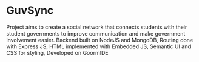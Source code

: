 # GuvSync
Project aims to create a social network that connects students with their student governments to improve communication and make government involvement easier. 
Backend built on NodeJS and MongoDB, 
Routing done with Express JS, 
HTML implemented with Embedded JS, 
Semantic UI and CSS for styling, 
Developed on GoormIDE
